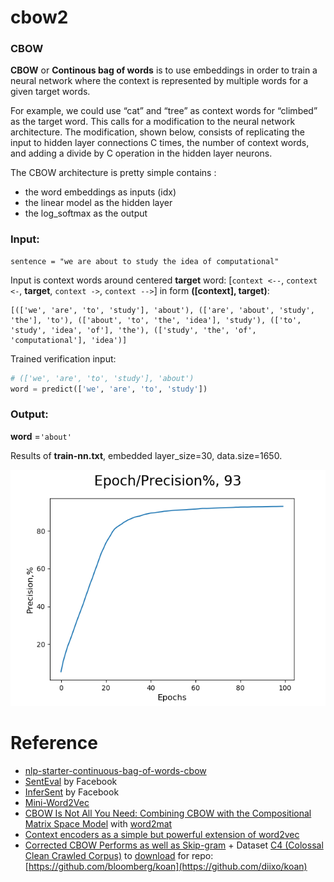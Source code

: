 # cbow2
### CBOW

**CBOW** or **Continous bag of words** is to use embeddings in order to train a neural network where the context is represented by multiple words for a given target words.

For example, we could use “cat” and “tree” as context words for “climbed” as the target word.
This calls for a modification to the neural network architecture.
The modification, shown below, consists of replicating the input to hidden layer connections C times, the number of context words, and adding a divide by C operation in the hidden layer neurons.

The CBOW architecture is pretty simple contains :

- the word embeddings as inputs (idx)
- the linear model as the hidden layer
- the log_softmax as the output

### Input:
```
sentence = "we are about to study the idea of computational"
```
Input is context words around centered **target** word: [`context <--`, `context <-`, **target**, `context ->`, `context -->`] in form **([context], target)**:
```
[(['we', 'are', 'to', 'study'], 'about'), (['are', 'about', 'study', 'the'], 'to'), (['about', 'to', 'the', 'idea'], 'study'), (['to', 'study', 'idea', 'of'], 'the'), (['study', 'the', 'of', 'computational'], 'idea')]
```

Trained verification input: 
```python
# (['we', 'are', 'to', 'study'], 'about')
word = predict(['we', 'are', 'to', 'study'])
```

### Output: 
**word** =`'about'`

Results of **train-nn.txt**, embedded layer_size=30, data.size=1650.
<div align="left">
  <img src="/examples/Figure2.png">
</div>

# Reference

- [nlp-starter-continuous-bag-of-words-cbow](https://www.kaggle.com/code/alincijov/nlp-starter-continuous-bag-of-words-cbow)
- [SentEval](https://github.com/diixo/SentEval) by Facebook
- [InferSent](https://github.com/diixo/InferSent) by Facebook
- [Mini-Word2Vec](https://github.com/diixo/MiniWord2Vec)
- [CBOW Is Not All You Need: Combining CBOW with the Compositional Matrix Space Model](https://paperswithcode.com/paper/cbow-is-not-all-you-need-combining-cbow-with) with [word2mat](https://github.com/diixo/word2mat)
- [Context encoders as a simple but powerful extension of word2vec](https://paperswithcode.com/paper/context-encoders-as-a-simple-but-powerful)
- [Corrected CBOW Performs as well as Skip-gram](https://paperswithcode.com/paper/koan-a-corrected-cbow-implementation) + Dataset [C4 (Colossal Clean Crawled Corpus)](https://paperswithcode.com/dataset/c4) to [download](https://zenodo.org/record/5542319) for repo: [https://github.com/bloomberg/koan](https://github.com/diixo/koan)
